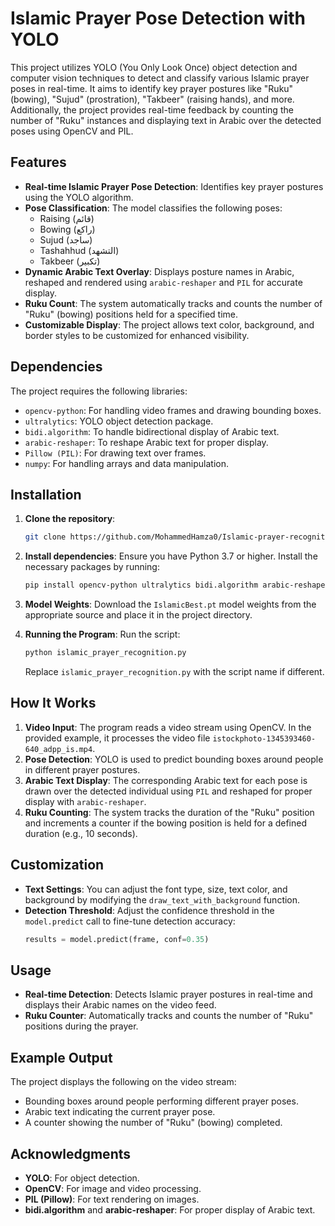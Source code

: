 # Islamic Prayer Pose Detection with YOLO

This project utilizes YOLO (You Only Look Once) object detection and computer vision techniques to detect and classify various Islamic prayer poses in real-time. It aims to identify key prayer postures like "Ruku" (bowing), "Sujud" (prostration), "Takbeer" (raising hands), and more. Additionally, the project provides real-time feedback by counting the number of "Ruku" instances and displaying text in Arabic over the detected poses using OpenCV and PIL.

## Features

- **Real-time Islamic Prayer Pose Detection**: Identifies key prayer postures using the YOLO algorithm.
- **Pose Classification**: The model classifies the following poses:
  - Raising (قائم)
  - Bowing (راكع)
  - Sujud (ساجد)
  - Tashahhud (التشهد)
  - Takbeer (تكبير)
- **Dynamic Arabic Text Overlay**: Displays posture names in Arabic, reshaped and rendered using `arabic-reshaper` and `PIL` for accurate display.
- **Ruku Count**: The system automatically tracks and counts the number of "Ruku" (bowing) positions held for a specified time.
- **Customizable Display**: The project allows text color, background, and border styles to be customized for enhanced visibility.

## Dependencies

The project requires the following libraries:

- `opencv-python`: For handling video frames and drawing bounding boxes.
- `ultralytics`: YOLO object detection package.
- `bidi.algorithm`: To handle bidirectional display of Arabic text.
- `arabic-reshaper`: To reshape Arabic text for proper display.
- `Pillow (PIL)`: For drawing text over frames.
- `numpy`: For handling arrays and data manipulation.

## Installation

1. **Clone the repository**:
   ```bash
   git clone https://github.com/MohammedHamza0/Islamic-prayer-recognition-Computer-Vision.git
   ```

2. **Install dependencies**:
   Ensure you have Python 3.7 or higher. Install the necessary packages by running:
   ```bash
   pip install opencv-python ultralytics bidi.algorithm arabic-reshaper Pillow numpy
   ```

3. **Model Weights**:
   Download the `IslamicBest.pt` model weights from the appropriate source and place it in the project directory.

4. **Running the Program**:
   Run the script:
   ```bash
   python islamic_prayer_recognition.py
   ```

   Replace `islamic_prayer_recognition.py` with the script name if different.

## How It Works

1. **Video Input**: The program reads a video stream using OpenCV. In the provided example, it processes the video file `istockphoto-1345393460-640_adpp_is.mp4`.
2. **Pose Detection**: YOLO is used to predict bounding boxes around people in different prayer postures.
3. **Arabic Text Display**: The corresponding Arabic text for each pose is drawn over the detected individual using `PIL` and reshaped for proper display with `arabic-reshaper`.
4. **Ruku Counting**: The system tracks the duration of the "Ruku" position and increments a counter if the bowing position is held for a defined duration (e.g., 10 seconds).

## Customization

- **Text Settings**: You can adjust the font type, size, text color, and background by modifying the `draw_text_with_background` function.
- **Detection Threshold**: Adjust the confidence threshold in the `model.predict` call to fine-tune detection accuracy:
   ```python
   results = model.predict(frame, conf=0.35)
   ```

## Usage

- **Real-time Detection**: Detects Islamic prayer postures in real-time and displays their Arabic names on the video feed.
- **Ruku Counter**: Automatically tracks and counts the number of "Ruku" positions during the prayer.

## Example Output

The project displays the following on the video stream:
- Bounding boxes around people performing different prayer poses.
- Arabic text indicating the current prayer pose.
- A counter showing the number of "Ruku" (bowing) completed.

## Acknowledgments

- **YOLO**: For object detection.
- **OpenCV**: For image and video processing.
- **PIL (Pillow)**: For text rendering on images.
- **bidi.algorithm** and **arabic-reshaper**: For proper display of Arabic text.
